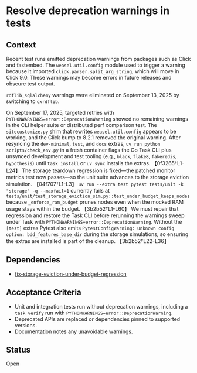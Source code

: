 # Resolve deprecation warnings in tests

## Context
Recent test runs emitted deprecation warnings from packages such as Click and
fastembed. The `weasel.util.config` module used to trigger a warning because it
imported `click.parser.split_arg_string`, which will move in Click 9.0. These
warnings may become errors in future releases and obscure test output.

`rdflib_sqlalchemy` warnings were eliminated on September 13, 2025 by switching
to `oxrdflib`.

On September 17, 2025, targeted retries with
`PYTHONWARNINGS=error::DeprecationWarning`
showed no remaining warnings in the CLI helper suite or distributed perf
comparison test. The `sitecustomize.py` shim that rewrites
`weasel.util.config` appears to be working, and the Click bump to 8.2.1 removed
the original warning. After resyncing the `dev-minimal`, `test`, and `docs`
extras, `uv run python scripts/check_env.py` in a fresh container flags the
Go Task CLI plus unsynced development and test tooling (e.g., `black`,
`flake8`, `fakeredis`, `hypothesis`) until `task install` or `uv sync` installs
the extras. 【0f3265†L1-L24】 The storage teardown regression is fixed—the patched
monitor metrics test now passes—so the unit suite advances to the storage
eviction simulation. 【04f707†L1-L3】 `uv run --extra test pytest tests/unit -k
"storage" -q --maxfail=1` currently fails at
`tests/unit/test_storage_eviction_sim.py::test_under_budget_keeps_nodes`
because `_enforce_ram_budget` prunes nodes even when the mocked RAM usage stays
within the budget. 【3b2b52†L1-L60】 We must repair that regression
and restore the Task CLI before rerunning the warnings sweep under Task with
`PYTHONWARNINGS=error::DeprecationWarning`. Without the `[test]` extras Pytest
also emits `PytestConfigWarning: Unknown config option: bdd_features_base_dir`
during the storage simulations, so ensuring the extras are installed is part of
the cleanup. 【3b2b52†L22-L36】

## Dependencies
- [fix-storage-eviction-under-budget-regression](fix-storage-eviction-under-budget-regression.md)

## Acceptance Criteria
- Unit and integration tests run without deprecation warnings, including a
  `task verify` run with `PYTHONWARNINGS=error::DeprecationWarning`.
- Deprecated APIs are replaced or dependencies pinned to supported versions.
- Documentation notes any unavoidable warnings.

## Status
Open
